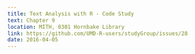 ```yaml
---
title: Text Analysis with R - Code Study
text: Chapter 9
location: MITH, 0301 Hornbake Library
link: https://github.com/UMD-R-users/studyGroup/issues/28
date: 2016-04-05
---
```

